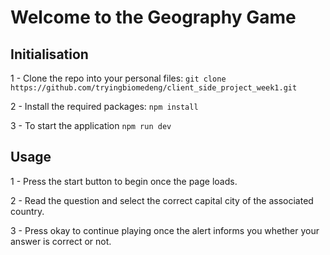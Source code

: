 # Welcome to the Geography Game

## Initialisation
1 - Clone the repo into your personal files: `git clone https://github.com/tryingbiomedeng/client_side_project_week1.git`

2 - Install the required packages: `npm install`

3 - To start the application `npm run dev`

## Usage
1 - Press the start button to begin once the page loads.

2 - Read the question and select the correct capital city of the associated country.

3 - Press okay to continue playing once the alert informs you whether your answer is correct or not.
